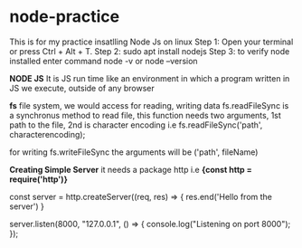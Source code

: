 # node-practice
This is for my practice
insatlling Node Js on linux
Step 1: Open your terminal or press Ctrl + Alt + T.
Step 2: sudo apt install nodejs
Step 3: to verify node installed enter command node -v or node –version

**NODE JS** It is JS run time like an environment in which a program written in JS we execute, outside of any browser

**fs** file system, we would access for reading, writing data
fs.readFileSync is a synchronus method to read file, this function needs two arguments, 1st path to the file, 2nd is character encoding i.e
fs.readFileSync('path', characterencoding);

for writing 
fs.writeFileSync the arguments will be ('path', fileName)

**Creating Simple Server**
it needs a package http i.e **{const http = require('http')}**

const server = http.createServer((req, res) => {
  res.end('Hello from the server')
}

server.listen(8000, "127.0.0.1", () => {
	console.log("Listening on port 8000");
});
